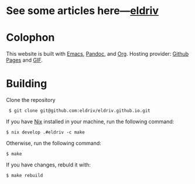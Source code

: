 # See some articles here—[eldriv](https://eldriv.github.io/)

# Colophon
This website is built with [Emacs](https://www.gnu.org/software/emacs/), [Pandoc](https://pandoc.org/index.html), and [Org](https://orgmode.org/). 
Hosting provider: [Github Pages](https://pages.github.com) and [GIF](https://giphy.com/]).

# Building 
Clone the repository
   
     $ git clone git@github.com:eldriv/eldriv.github.io.git

If you have [Nix](htpts://nixos.org/nix) installed in your machine, run the following command:

    $ nix develop .#eldriv -c make

Otherwise, run the following command:

    $ make

If you have changes, rebuld it with:
   
    $ make rebuild
   
